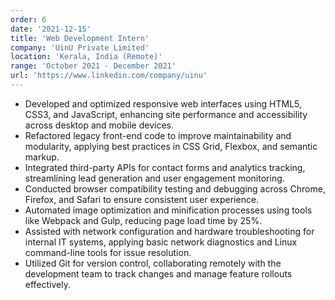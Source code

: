 ```yaml
---
order: 6
date: '2021-12-15'
title: 'Web Development Intern'
company: 'UinU Private Limited'
location: 'Kerala, India (Remote)'
range: 'October 2021 - December 2021'
url: 'https://www.linkedin.com/company/uinu'
---
```


- Developed and optimized responsive web interfaces using HTML5, CSS3, and JavaScript, enhancing site performance and accessibility across desktop and mobile devices.
- Refactored legacy front-end code to improve maintainability and modularity, applying best practices in CSS Grid, Flexbox, and semantic markup.
- Integrated third-party APIs for contact forms and analytics tracking, streamlining lead generation and user engagement monitoring.
- Conducted browser compatibility testing and debugging across Chrome, Firefox, and Safari to ensure consistent user experience.
- Automated image optimization and minification processes using tools like Webpack and Gulp, reducing page load time by 25%.
- Assisted with network configuration and hardware troubleshooting for internal IT systems, applying basic network diagnostics and Linux command-line tools for issue resolution.
- Utilized Git for version control, collaborating remotely with the development team to track changes and manage feature rollouts effectively.
